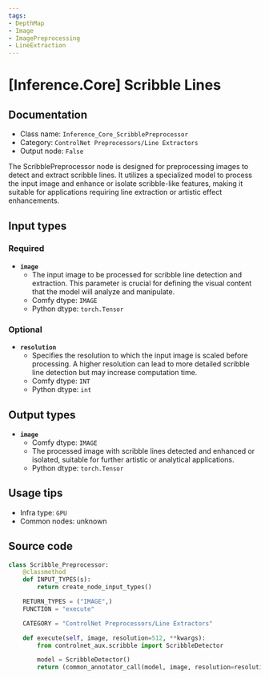 ```yaml
---
tags:
- DepthMap
- Image
- ImagePreprocessing
- LineExtraction
---
```


# [Inference.Core] Scribble Lines
## Documentation
- Class name: `Inference_Core_ScribblePreprocessor`
- Category: `ControlNet Preprocessors/Line Extractors`
- Output node: `False`

The ScribblePreprocessor node is designed for preprocessing images to detect and extract scribble lines. It utilizes a specialized model to process the input image and enhance or isolate scribble-like features, making it suitable for applications requiring line extraction or artistic effect enhancements.
## Input types
### Required
- **`image`**
    - The input image to be processed for scribble line detection and extraction. This parameter is crucial for defining the visual content that the model will analyze and manipulate.
    - Comfy dtype: `IMAGE`
    - Python dtype: `torch.Tensor`
### Optional
- **`resolution`**
    - Specifies the resolution to which the input image is scaled before processing. A higher resolution can lead to more detailed scribble line detection but may increase computation time.
    - Comfy dtype: `INT`
    - Python dtype: `int`
## Output types
- **`image`**
    - Comfy dtype: `IMAGE`
    - The processed image with scribble lines detected and enhanced or isolated, suitable for further artistic or analytical applications.
    - Python dtype: `torch.Tensor`
## Usage tips
- Infra type: `GPU`
- Common nodes: unknown


## Source code
```python
class Scribble_Preprocessor:
    @classmethod
    def INPUT_TYPES(s):
        return create_node_input_types()

    RETURN_TYPES = ("IMAGE",)
    FUNCTION = "execute"

    CATEGORY = "ControlNet Preprocessors/Line Extractors"

    def execute(self, image, resolution=512, **kwargs):
        from controlnet_aux.scribble import ScribbleDetector

        model = ScribbleDetector()
        return (common_annotator_call(model, image, resolution=resolution), )

```
